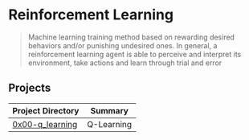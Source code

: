# Reinforcement Learning

> Machine learning training method based on rewarding desired behaviors and/or punishing undesired ones. In general, a reinforcement learning agent is able to perceive and interpret its environment, take actions and learn through trial and error

## Projects

| Project Directory | Summary |
| ------ | ------ |
| [0x00-q_learning](https://github.com/jhonaRiver/holbertonschool-machine_learning/tree/master/reinforcement_learning/0x00-q_learning)| Q-Learning|
